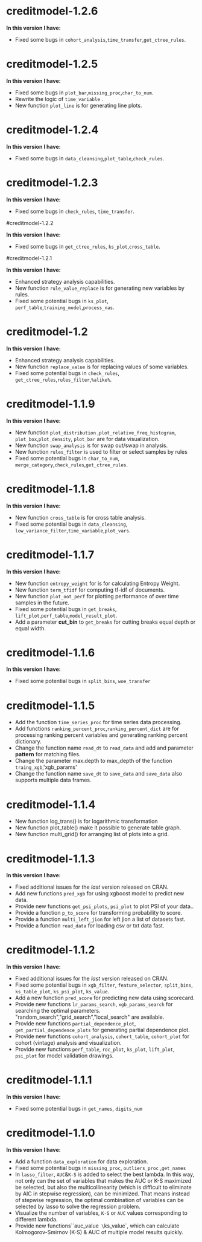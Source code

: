 # creditmodel-1.2.6

**In this version I have:**
* Fixed some bugs in `cohort_analysis`,`time_transfer`,`get_ctree_rules`.

# creditmodel-1.2.5

**In this version I have:**
* Fixed some bugs in `plot_bar`,`missing_proc`,`char_to_num`.
* Rewrite the logic of `time_variable` .
* New function `plot_line` is for generating line plots.

# creditmodel-1.2.4

**In this version I have:**
* Fixed some bugs in `data_cleansing`,`plot_table`,`check_rules`.

# creditmodel-1.2.3

**In this version I have:**
* Fixed some bugs in `check_rules`, `time_transfer`.


#creditmodel-1.2.2

**In this version I have:**
* Fixed some bugs in `get_ctree_rules`, `ks_plot`,`cross_table`.

#creditmodel-1.2.1

**In this version I have:**
* Enhanced strategy analysis capabilities.
* New function `rule_value_replace` is for generating new variables by rules.
* Fixed some potential bugs in `ks_plot`, `perf_table`,`training_model`,`process_nas`.



# creditmodel-1.2

**In this version I have:**
* Enhanced strategy analysis capabilities.
* New function `replace_value` is for replacing values of some variables.
* Fixed some potential bugs in `check_rules`, `get_ctree_rules`,`rules_filter`,`%alike%`.




# creditmodel-1.1.9

**In this version I have:**
* New function `plot_distribution` ,`plot_relative_freq_histogram`, `plot_box`,`plot_density`, `plot_bar` are for data visualization.
* New function `swap_analysis` is for swap out/swap in analysis.
* New function `rules_filter` is used to filter or select samples by rules
* Fixed some potential bugs in `char_to_num`, `merge_category`,`check_rules`,`get_ctree_rules`.

# creditmodel-1.1.8

**In this version I have:**
* New function `cross_table` is for cross table analysis.
* Fixed some potential bugs in `data_cleansing`, `low_variance_filter`,`time_variable`,`plot_vars`.


# creditmodel-1.1.7

**In this version I have:**
* New function `entropy_weight` for is for calculating Entropy Weight.
* New function `term_tfidf` for computing tf-idf of documents.
* New function `plot_oot_perf` for plotting performance of over time samples in the future.
* Fixed some potential bugs in `get_breaks`, `lift_plot`,`perf_table`,`model_result_plot`.
* Add a parameter **cut_bin** to `get_breaks` for cutting breaks equal depth or equal width.

# creditmodel-1.1.6

**In this version I have:**

* Fixed some potential bugs in `split_bins`, `woe_transfer`

# creditmodel-1.1.5
* Add the function `time_series_proc` for time series data processing.
* Add functions `ranking_percent_proc`,`ranking_percent_dict` are for processing ranking percent variables and generating ranking percent dictionary.
* Change the function name `read_dt` to `read_data` and add and parameter **pattern** for matching files.
* Change the parameter max.depth to max_depth of the function `traing_xgb`,'xgb_params'
* Change the function name `save_dt` to `save_data` and `save_data` also supports multiple data frames.

# creditmodel-1.1.4
* New function log_trans() is for logarithmic transformation
* New function plot_table() make it possible to generate table graph.
* New function multi_grid() for arranging list of plots into a grid.

# creditmodel-1.1.3
**In this version I have:**

* Fixed additional issues for the *last* version released on CRAN.
* Add new functions `pred_xgb` for using xgboost model to predict new data.
* Provide new functions `get_psi_plots`, `psi_plot` to plot PSI of your data..
* Provide a function `p_to_score` for transforming probability to score.
* Provide a function `multi_left_jion`  for left jion a list of datasets fast.
* Provide a function `read_data`  for loading csv or txt data fast.

# creditmodel-1.1.2
**In this version I have:**

* Fixed additional issues for the *last* version released on CRAN.
* Fixed some potential bugs in `xgb_filter`, `feature_selector`, `split_bins`, `ks_table_plot`, `ks_psi_plot`, `ks_value`.
* Add a new function `pred_score` for predicting new data using scorecard.
* Provide new functions `lr_params_search`, `xgb_params_search` for searching the optimal parameters. "random_search","grid_search","local_search" are available.
* Provide new functions `partial_dependence_plot`, `get_partial_dependence_plots`  for generating partial dependence plot.
* Provide new functions `cohort_analysis`, `cohort_table`, `cohort_plot`  for cohort (vintage) analysis and visualization.
* Provide new functions `perf_table`, `roc_plot`, `ks_plot`, `lift_plot`, `psi_plot` for model validation drawings.




# creditmodel-1.1.1
**In this version I have:**
* Fixed some potential bugs in `get_names`, `digits_num`

# creditmodel-1.1.0

**In this version I have:**

* Add a function `data_exploration`  for data exploration.
* Fixed some potential bugs in `missing_proc`, `outliers_proc` ,`get_names` 
* In `lasso_filter`,  `AUC`&`K-S` is added to select the best lambda. In this way, not only can the set of variables that makes the AUC or K-S maximized be selected, but also the multicollinearity (which is difficult to eliminate by AIC in stepwise regression),  can be minimized. That means instead of stepwise regression, the optimal combination of variables can be selected by lasso to solve the regression problem.
* Visualize the number of variables, `K-S` or `AUC` values corresponding to different lambda.
* Provide new functions``auc_value`  \ `ks_value`,  which can calculate Kolmogorov-Smirnov (K-S)  & AUC of multiple model results quickly.

